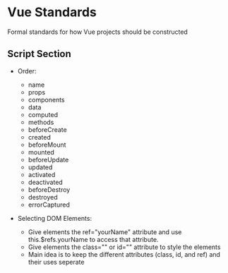 # Vue Standards
Formal standards for how Vue projects should be constructed

## Script Section

- Order:
  - name
  - props
  - components
  - data
  - computed
  - methods
  - beforeCreate
  - created
  - beforeMount
  - mounted
  - beforeUpdate
  - updated
  - activated
  - deactivated
  - beforeDestroy
  - destroyed
  - errorCaptured

- Selecting DOM Elements:
  - Give elements the ref="yourName" attribute and use this.$refs.yourName to access that attribute.
  - Give elements the class="" or id="" attribute to style the elements
  - Main idea is to keep the different attributes (class, id, and ref) and their uses seperate
